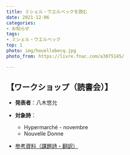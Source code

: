 ```yaml
---
title: ミシェル・ウエルベックを読む
date: 2021-12-06
categories:
- お知らせ
tags: 
- ミシェル・ウエルベック
top: 1
photo: img/houellebecq.jpg
photo_from: https://livre.fnac.com/a3075145/

---
```


## 【ワークショップ（読書会）】

- **発表者**：八木悠允

- **対象詩**：
	- Hypermarché - novembre
	- Nouvelle Donne


- [参考資料（課題詩・翻訳）]()


